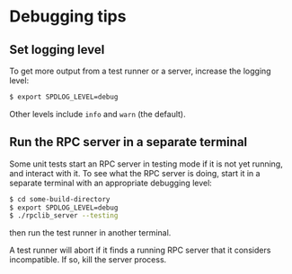 # Debugging tips

## Set logging level
To get more output from a test runner or a server, increase the logging level:
```bash
$ export SPDLOG_LEVEL=debug
```
Other levels include `info` and `warn` (the default).

## Run the RPC server in a separate terminal
Some unit tests start an RPC server in testing mode if it is not yet running, and interact with it.
To see what the RPC server is doing, start it in a separate terminal with an appropriate debugging level:
```bash
$ cd some-build-directory
$ export SPDLOG_LEVEL=debug
$ ./rpclib_server --testing
```
then run the test runner in another terminal.

A test runner will abort if it finds a running RPC server that it considers incompatible.
If so, kill the server process.
